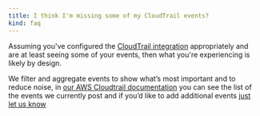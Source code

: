 ```yaml
---
title: I think I'm missing some of my CloudTrail events?
kind: faq
---
```

Assuming you've configured the [CloudTrail integration](/integrations/amazon_cloudtrail) appropriately and are at least seeing some of your events, then what you're experiencing is likely by design.

We filter and aggregate events to show what’s most important and to reduce noise, in [our AWS Cloudtrail documentation](/integrations/amazon_web_services/#cloudtrail) you can see the list of the events we currently post and if you’d like to add additional events [just let us know](/help)